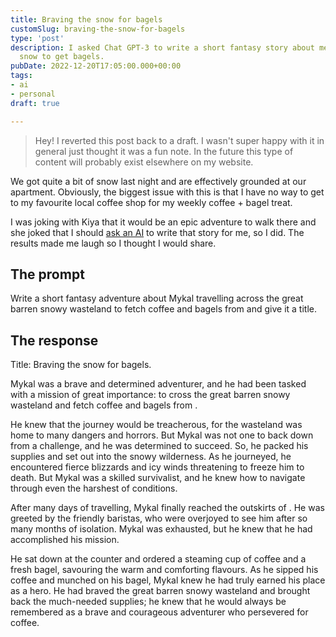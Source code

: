 ```yaml
---
title: Braving the snow for bagels
customSlug: braving-the-snow-for-bagels
type: 'post'
description: I asked Chat GPT-3 to write a short fantasy story about me braving the
  snow to get bagels.
pubDate: 2022-12-20T17:05:00.000+00:00
tags:
- ai
- personal
draft: true

---
```

> Hey! I reverted this post back to a draft. I wasn't super happy with it in general just thought it was a fun note. In the future this type of content will probably exist elsewhere on my website. 

We got quite a bit of snow last night and are effectively grounded at our apartment. Obviously, the biggest issue with this is that I have no way to get to my favourite local coffee shop for my weekly coffee + bagel treat.

I was joking with Kiya that it would be an epic adventure to walk there and she joked that I should [ask an AI](https://chat.openai.com/chat) to write that story for me, so I did. The results made me laugh so I thought I would share.

## The prompt

Write a short fantasy adventure about Mykal travelling across the great barren snowy wasteland to fetch coffee and bagels from <Insert my favourite coffee shop> and give it a title.

## The response

Title: Braving the snow for bagels.

Mykal was a brave and determined adventurer, and he had been tasked with a mission of great importance: to cross the great barren snowy wasteland and fetch coffee and bagels from <insert favourite coffee shop>.

He knew that the journey would be treacherous, for the wasteland was home to many dangers and horrors. But Mykal was not one to back down from a challenge, and he was determined to succeed. So, he packed his supplies and set out into the snowy wilderness. As he journeyed, he encountered fierce blizzards and icy winds threatening to freeze him to death. But Mykal was a skilled survivalist, and he knew how to navigate through even the harshest of conditions.

After many days of travelling, Mykal finally reached the outskirts of <insert favourite coffee shop>. He was greeted by the friendly baristas, who were overjoyed to see him after so many months of isolation. Mykal was exhausted, but he knew that he had accomplished his mission.

He sat down at the counter and ordered a steaming cup of coffee and a fresh bagel, savouring the warm and comforting flavours. As he sipped his coffee and munched on his bagel, Mykal knew he had truly earned his place as a hero. He had braved the great barren snowy wasteland and brought back the much-needed supplies; he knew that he would always be remembered as a brave and courageous adventurer who persevered for coffee.